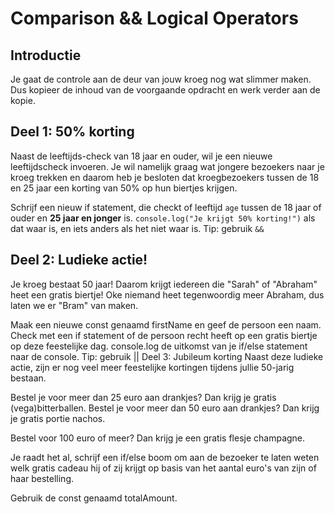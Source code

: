 # Comparison && Logical Operators

## Introductie

Je gaat de controle aan de deur van jouw kroeg nog wat slimmer maken. Dus kopieer de inhoud van de voorgaande opdracht en werk verder aan de kopie.

## Deel 1: 50% korting

Naast de leeftijds-check van 18 jaar en ouder, wil je een nieuwe leeftijdscheck invoeren. Je wil namelijk graag wat jongere bezoekers naar je kroeg trekken en daarom heb je besloten dat kroegbezoekers tussen de 18 en 25 jaar een korting van 50% op hun biertjes krijgen.

Schrijf een nieuw if statement, die checkt of leeftijd `age` tussen de 18 jaar of ouder en **25 jaar en jonger** is.
`console.log("Je krijgt 50% korting!")` als dat waar is, en iets anders als het niet waar is.
Tip: gebruik `&&`

## Deel 2: Ludieke actie!

Je kroeg bestaat 50 jaar! Daarom krijgt iedereen die "Sarah" of "Abraham" heet een gratis biertje! Oke niemand heet tegenwoordig meer Abraham, dus laten we er "Bram" van maken.

Maak een nieuwe const genaamd firstName en geef de persoon een naam.
Check met een if statement of de persoon recht heeft op een gratis biertje op deze feestelijke dag.
console.log de uitkomst van je if/else statement naar de console.
Tip: gebruik ||
Deel 3: Jubileum korting
Naast deze ludieke actie, zijn er nog veel meer feestelijke kortingen tijdens jullie 50-jarig bestaan.

Bestel je voor meer dan 25 euro aan drankjes? Dan krijg je gratis (vega)bitterballen. Bestel je voor meer dan 50 euro aan drankjes? Dan krijg je gratis portie nachos.

Bestel voor 100 euro of meer? Dan krijg je een gratis flesje champagne.

Je raadt het al, schrijf een if/else boom om aan de bezoeker te laten weten welk gratis cadeau hij of zij krijgt op basis van het aantal euro's van zijn of haar bestelling.

Gebruik de const genaamd totalAmount.
